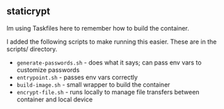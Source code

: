 staticrypt
---

Im using Taskfiles here to remember how to build the container.

I added the following scripts to make running this easier. These are in the scripts/ directory.
- `generate-passwords.sh` - does what it says; can pass env vars to customize passwords
- `entrypoint.sh`         - passes env vars correctly
- `build-image.sh`        - small wrapper to build the container
- `encrypt-file.sh`       - runs locally to manage file transfers between container and local device
